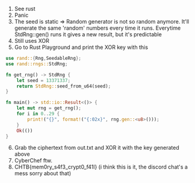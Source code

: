 1. See rust
2. Panic
3. The seed is static => Random generator is not so random anymore. It'll generate the same 'random' numbers every time it runs. Everytime StdRng::gen() runs it gives a new result, but it's predictable
4. Still uses XOR
5. Go to Rust Playground and print the XOR key with this
```rust
use rand::{Rng,SeedableRng};
use rand::rngs::StdRng;

fn get_rng() -> StdRng {
    let seed = 13371337;
    return StdRng::seed_from_u64(seed);
}

fn main() -> std::io::Result<()> {
    let mut rng = get_rng();
    for i in 0..29 {
        print!("{}", format!("{:02x}", rng.gen::<u8>()));
    }
    Ok(())
}
```
6. Grab the ciphertext from out.txt and XOR it with the key generated above
7. CyberChef ftw.
8. CHTB{mem0ry_s4f3_crypt0_f41l} (i think this is it, the discord chat's a mess sorry about that)